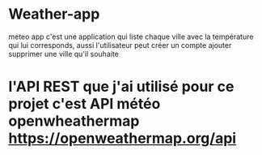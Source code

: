 # Weather-app
meteo app c'est une application qui liste chaque ville avec la température qui lui corresponds, aussi l'utilisateur peut créer un compte ajouter supprimer une ville qu'il souhaite

# l'API REST que j'ai utilisé pour ce projet c'est API météo openwheathermap https://openweathermap.org/api
